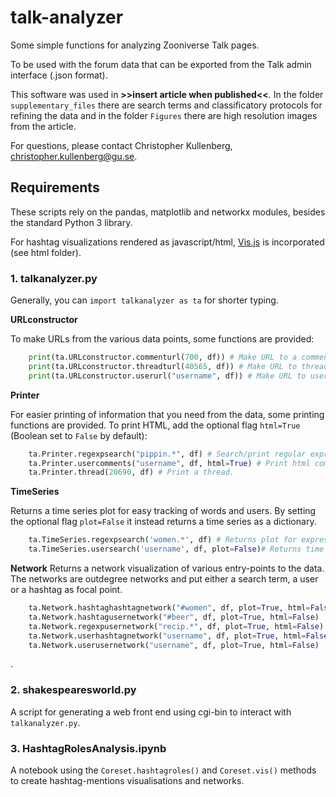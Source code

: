 # talk-analyzer
Some simple functions for analyzing Zooniverse Talk pages.

To be used with the forum data that can be exported from the
Talk admin interface (.json format).

This software was used in **>>insert article when published<<**. In the folder ``supplementary_files`` there are search terms and classificatory protocols for refining the data and in the folder ``Figures`` there are high resolution images from the article.  

For questions, please contact Christopher Kullenberg, christopher.kullenberg@gu.se.

## Requirements

These scripts rely on the pandas, matplotlib and networkx modules, besides the standard Python 3 library.

For hashtag visualizations rendered as javascript/html, [Vis.js](http://visjs.org/) is incorporated (see html folder).

### 1. talkanalyzer.py

Generally, you can ``import talkanalyzer as ta`` for shorter typing.

**URLconstructor**

To make URLs from the various data points, some functions are provided:

```Python
    print(ta.URLconstructor.commenturl(700, df)) # Make URL to a comment
    print(ta.URLconstructor.threadturl(40565, df)) # Make URL to thread
    print(ta.URLconstructor.userurl("username", df)) # Make URL to user
```


**Printer**

For easier printing of information that you need from the data, some printing functions are provided. To print HTML, add the optional flag `html=True` (Boolean set to ``False`` by default):

```Python
    ta.Printer.regexpsearch("pippin.*", df) # Search/print regular expression
    ta.Printer.usercomments("username", df, html=True) # Print html comments from specific user
    ta.Printer.thread(20690, df) # Print a thread.
```

**TimeSeries**

Returns a time series plot for easy tracking of words and users. By setting the optional flag `plot=False` it instead returns a time series as a dictionary.

```Python
    ta.TimeSeries.regexpsearch('women.*', df) # Returns plot for expression "women" / day.
    ta.TimeSeries.usersearch('username', df, plot=False)# Returns time series as dictionary for user.
```

**Network**
Returns a network visualization of various entry-points to the data. The networks are outdegree networks and put either a search term, a user or a hashtag as focal point.


```Python
    ta.Network.hashtaghashtagnetwork("#women", df, plot=True, html=False)
    ta.Network.hashtagusernetwork("#beer", df, plot=True, html=False)
    ta.Network.regexpusernetwork("recip.*", df, plot=True, html=False)
    ta.Network.userhashtagnetwork("username", df, plot=True, html=False)
    ta.Network.userusernetwork("username", df, plot=True, html=False)
```
.




### 2. shakespearesworld.py
A script for generating a web front end using cgi-bin to interact with
``talkanalyzer.py``.


### 3. HashtagRolesAnalysis.ipynb
A notebook using the `Coreset.hashtagroles()` and `Coreset.vis()` methods to create hashtag-mentions visualisations and networks. 


